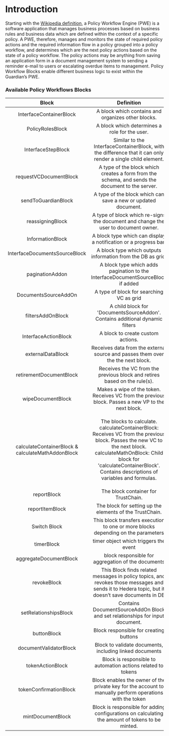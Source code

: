 # Introduction

Starting with the [Wikipedia definition](https://en.wikipedia.org/wiki/Workflow\_engine), a Policy Workflow Engine (PWE) is  a software application that manages business processes based on business rules and business data which are defined within the context of a specific policy. A PWE, therefore, manages and monitors the state of required policy actions and the required information flow in a policy grouped into a policy workflow, and determines which are the next policy actions based on the state of a policy workflow. The policy actions may be anything from saving an application form in a document management system to sending a reminder e-mail to users or escalating overdue items to management. Policy Workflow Blocks enable different business logic to exist within the Guardian’s PWE.

### Available Policy Workflows Blocks

|                       Block                       |                                                                                                                        Definition                                                                                                                       |                                                     Documentation Link                                                     |
| :-----------------------------------------------: | :-----------------------------------------------------------------------------------------------------------------------------------------------------------------------------------------------------------------------------------------------------: | :------------------------------------------------------------------------------------------------------------------------: |
|              InterfaceContainerBlock              |                                                                                                    A block which contains and organizes other blocks.                                                                                                   |                            [container-workflow-block.md](container-workflow-block.md "mention")                            |
|                  PolicyRolesBlock                 |                                                                                                      A block which determines a role for the user.                                                                                                      |                                [roles-workflow-block.md](roles-workflow-block.md "mention")                                |
|                 InterfaceStepBlock                |                                                                       Similar to the InterfaceContainerBlock, with the difference that it can only render a single child element.                                                                       |                                 [step-workflow-block.md](step-workflow-block.md "mention")                                 |
|               requestVCDocumentBlock              |                                                                             A type of the block which creates a form from the schema, and sends the document to the server.                                                                             |                              [request-workflow-block.md](request-workflow-block.md "mention")                              |
|                sendToGuardianBlock                |                                                                                              A type of the block which can save a new or updated document.                                                                                              |                                 [send-workflow-block.md](send-workflow-block.md "mention")                                 |
|                  reassigningBlock                 |                                                                                    A type of block which re-signs the document and change the user to document owner.                                                                                   |                                    [reassigningblock.md](reassigningblock.md "mention")                                    |
|                  InformationBlock                 |                                                                                             A block type which can display a notification or a progress bar.                                                                                            |                          [information-workflow-block.md](information-workflow-block.md "mention")                          |
|           InterfaceDocumentsSourceBlock           |                                                                                               A block type which outputs information from the DB as grid.                                                                                               |                       [interfacedocumentssourceblock.md](interfacedocumentssourceblock.md "mention")                       |
|                  paginationAddon                  |                                                                                     A block type which adds pagination to the InterfaceDocumentSourceBlock if added                                                                                     |                                     [paginationaddon.md](paginationaddon.md "mention")                                     |
|                DocumentsSourceAddOn               |                                                                                                         A type of block for searching VC as grid                                                                                                        |                           [documentssourceaddonblock.md](documentssourceaddonblock.md "mention")                           |
|                 filtersAddOnBlock                 |                                                                                      A child block for 'DocumentsSourceAddon'. Contains additional dynamic filters                                                                                      |                                   [filtersaddonblock.md](filtersaddonblock.md "mention")                                   |
|                InterfaceActionBlock               |                                                                                                            A block to create custom actions.                                                                                                            |                               [action-workflow-block.md](action-workflow-block.md "mention")                               |
|                 externalDataBlock                 |                                                                                     Receives data from the external source and passes them over the the next block.                                                                                     |                        [external-data-workflow-block.md](external-data-workflow-block.md "mention")                        |
|              retirementDocumentBlock              |                                                                                        Receives the VC from the previous block and retires based on the rule(s).                                                                                        |                             [retirementdocumentblock.md](retirementdocumentblock.md "mention")                             |
|                 wipeDocumentBlock                 |                                                                            Makes a wipe of the token. Receives VC from the previous block. Passes a new VP to the next block.                                                                           |                           [token-wipe-workflow-block.md](token-wipe-workflow-block.md "mention")                           |
| calculateContainerBlock & calculateMathAddonBlock | <p>The blocks to calculate. calculateContainerBlock: Receives VC from the previous block. Passes the new VC to the next block.<br>calculateMathOnBlock: Child block for 'calculateContainerBlock'. Contains descriptions of variables and formulas.</p> | [calculatecontainerblock-and-calculatemathaddonblock.md](calculatecontainerblock-and-calculatemathaddonblock.md "mention") |
|                    reportBlock                    |                                                                                                           The block container for TrustChain.                                                                                                           |                     [reportblock-and-reportitemblock.md](reportblock-and-reportitemblock.md "mention")                     |
|                  reportItemBlock                  |                                                                                                 The block for setting up the elements of the TrustChain.                                                                                                |                     [reportblock-and-reportitemblock.md](reportblock-and-reportitemblock.md "mention")                     |
|                    Switch Block                   |                                                                                     This block transfers execution to one or more blocks depending on the parameters                                                                                    |                                         [switchblock.md](switchblock.md "mention")                                         |
|                     timerBlock                    |                                                                                                          timer object which triggers the event                                                                                                          |                                          [timerblock.md](timerblock.md "mention")                                          |
|               aggregateDocumentBlock              |                                                                                                    block responsible for aggregation of the documents                                                                                                   |                              [aggregatedocumentblock.md](aggregatedocumentblock.md "mention")                              |
|                    revokeBlock                    |                                                     This Block finds related messages in policy topics, and revokes those messages and sends it to Hedera topic, but it doesn’t save documents in DB                                                    |                                         [revokeblock.md](revokeblock.md "mention")                                         |
|               setRelationshipsBlock               |                                                                                       Contains DocumentSourceAddOn Block and set relationships for input document.                                                                                      |                               [setrelationshipsblock.md](setrelationshipsblock.md "mention")                               |
|                    buttonBlock                    |                                                                                                          Block responsible for creating buttons                                                                                                         |                                         [buttonblock.md](buttonblock.md "mention")                                         |
|               documentValidatorBlock              |                                                                                                 Block to validate documents, including linked documents                                                                                                 |                              [documentvalidatorblock.md](documentvalidatorblock.md "mention")                              |
|                  tokenActionBlock                 |                                                                                               Block is responsible to automation actions related to tokens                                                                                              |                                    [tokenactionblock.md](tokenactionblock.md "mention")                                    |
|               tokenConfirmationBlock              |                                                                         Block enables the owner of the private key for the account to manually perform operations with the token                                                                        |                              [tokenconfirmationblock.md](tokenconfirmationblock.md "mention")                              |
|                 mintDocumentBlock                 |                                                                             Block is responsible for adding configurations on calculating the amount of tokens to be minted.                                                                            |                                   [mintdocumentblock.md](mintdocumentblock.md "mention")                                   |
